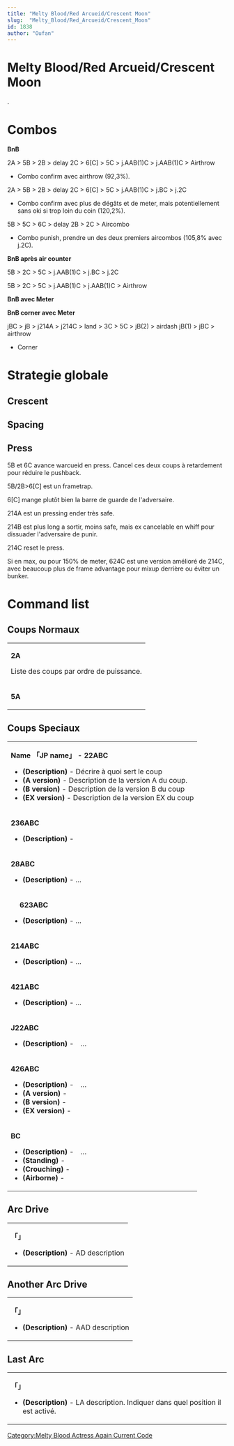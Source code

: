 ```yaml
---
title: "Melty Blood/Red Arcueid/Crescent Moon"
slug:  "Melty_Blood/Red_Arcueid/Crescent_Moon"
id: 1838
author: "Oufan"
---
```


# Melty Blood/Red Arcueid/Crescent Moon

.

# Combos

**BnB**

2A \> 5B \> 2B \> delay 2C \> 6\[C\] \> 5C \> j.AAB(1)C \> j.AAB(1)C \>
Airthrow

- Combo confirm avec airthrow (92,3%).

2A \> 5B \> 2B \> delay 2C \> 6\[C\] \> 5C \> j.AAB(1)C \> j.BC \> j.2C

- Combo confirm avec plus de dégâts et de meter, mais potentiellement
  sans oki si trop loin du coin (120,2%).

5B \> 5C \> 6C \> delay 2B \> 2C \> Aircombo

- Combo punish, prendre un des deux premiers aircombos (105,8% avec
  j.2C).

**BnB après air counter**

5B \> 2C \> 5C \> j.AAB(1)C \> j.BC \> j.2C

5B \> 2C \> 5C \> j.AAB(1)C \> j.AAB(1)C \> Airthrow

**BnB avec Meter**

**BnB corner avec Meter**

jBC \> jB \> j214A \> j214C \> land \> 3C \> 5C \> jB(2) \> airdash
jB(1) \> jBC \> airthrow

- Corner

# Strategie globale

## Crescent

## Spacing

## Press

5B et 6C avance warcueid en press. Cancel ces deux coups à retardement
pour réduire le pushback.

5B/2B\>6\[C\] est un frametrap.

6\[C\] mange plutôt bien la barre de guarde de l'adversaire.

214A est un pressing ender très safe.

214B est plus long a sortir, moins safe, mais ex cancelable en whiff
pour dissuader l'adversaire de punir.

214C reset le press.

Si en max, ou pour 150% de meter, 624C est une version amélioré de 214C,
avec beaucoup plus de frame advantage pour mixup derrière ou éviter un
bunker.

# Command list

## Coups Normaux

<table>
<tbody>
<tr class="odd">
<td><p><strong>2A</strong></p>
<p>Liste des coups par ordre de puissance.</p></td>
</tr>
<tr class="even">
<td><p><strong>5A</strong></p></td>
</tr>
</tbody>
</table>

## Coups Speciaux

<table>
<tbody>
<tr class="odd">
<td><p><strong>Name 「JP name」 - 22ABC</strong></p>
<ul>
<li><strong>(Description)</strong> - Décrire à quoi sert le coup</li>
<li><strong>(A version)</strong> - Description de la version A du
coup.</li>
<li><strong>(B version)</strong> - Description de la version B du
coup</li>
<li><strong>(EX version)</strong> - Description de la version EX du
coup</li>
</ul></td>
</tr>
<tr class="even">
<td><p><strong>236ABC</strong></p>
<ul>
<li><strong>(Description)</strong> -</li>
</ul></td>
</tr>
<tr class="odd">
<td><p><strong>28ABC</strong></p>
<ul>
<li><strong>(Description)</strong> - ...</li>
</ul></td>
</tr>
<tr class="even">
<td><p><strong>　 623ABC</strong></p>
<ul>
<li><strong>(Description)</strong> - ...</li>
</ul></td>
</tr>
<tr class="odd">
<td><p><strong>214ABC</strong></p>
<ul>
<li><strong>(Description)</strong> - ...</li>
</ul></td>
</tr>
<tr class="even">
<td><p><strong>421ABC</strong></p>
<ul>
<li><strong>(Description)</strong> - ...</li>
</ul></td>
</tr>
<tr class="odd">
<td><p><strong>J22ABC</strong></p>
<ul>
<li><strong>(Description)</strong> -　...</li>
</ul></td>
</tr>
<tr class="even">
<td><p><strong>426ABC</strong></p>
<ul>
<li><strong>(Description)</strong> -　...</li>
<li><strong>(A version)</strong> -</li>
<li><strong>(B version)</strong> -</li>
<li><strong>(EX version)</strong> -</li>
</ul></td>
</tr>
<tr class="odd">
<td><p><strong>BC</strong></p>
<ul>
<li><strong>(Description)</strong> -　...</li>
<li><strong>(Standing)</strong> -</li>
<li><strong>(Crouching)</strong> -</li>
<li><strong>(Airborne)</strong> -</li>
</ul></td>
</tr>
</tbody>
</table>

## Arc Drive

<table>
<tbody>
<tr class="odd">
<td><p><strong>「」</strong></p>
<ul>
<li><strong>(Description)</strong> - AD description</li>
</ul></td>
</tr>
</tbody>
</table>

## Another Arc Drive

<table>
<tbody>
<tr class="odd">
<td><p><strong>「」</strong></p>
<ul>
<li><strong>(Description)</strong> - AAD description</li>
</ul></td>
</tr>
</tbody>
</table>

## Last Arc

<table>
<tbody>
<tr class="odd">
<td><p><strong>「」</strong></p>
<ul>
<li><strong>(Description)</strong> - LA description. Indiquer dans quel
position il est activé.</li>
</ul></td>
</tr>
</tbody>
</table>

[Category:Melty Blood Actress Again Current
Code](Category:Melty_Blood_Actress_Again_Current_Code "wikilink")
